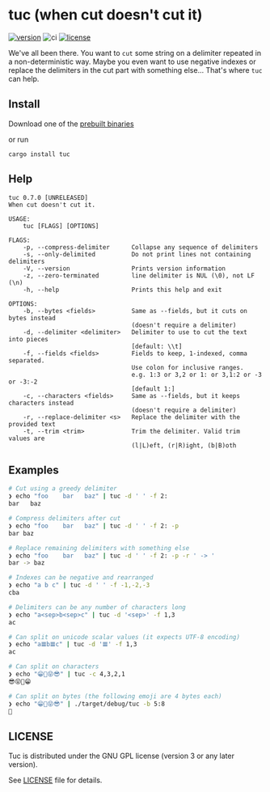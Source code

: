 # tuc (when cut doesn't cut it)
[![version](https://img.shields.io/crates/v/tuc.svg)](https://crates.io/crates/tuc)
![ci](https://github.com/riquito/tuc/actions/workflows/ci.yml/badge.svg)
[![license](https://img.shields.io/crates/l/tuc.svg)](https://crates.io/crates/tuc)

We've all been there. You want to `cut` some string on a delimiter repeated in a non-deterministic way. Maybe you even want to use negative indexes or replace the delimiters in the cut part with something else...
That's where `tuc` can help.

## Install

Download one of the [prebuilt binaries](https://github.com/riquito/tuc/releases)

or run

```
cargo install tuc
```

## Help

```
tuc 0.7.0 [UNRELEASED]
When cut doesn't cut it.

USAGE:
    tuc [FLAGS] [OPTIONS]

FLAGS:
    -p, --compress-delimiter      Collapse any sequence of delimiters
    -s, --only-delimited          Do not print lines not containing delimiters
    -V, --version                 Prints version information
    -z, --zero-terminated         line delimiter is NUL (\0), not LF (\n)
    -h, --help                    Prints this help and exit

OPTIONS:
    -b, --bytes <fields>          Same as --fields, but it cuts on bytes instead
                                  (doesn't require a delimiter)
    -d, --delimiter <delimiter>   Delimiter to use to cut the text into pieces
                                  [default: \\t]
    -f, --fields <fields>         Fields to keep, 1-indexed, comma separated.
                                  Use colon for inclusive ranges.
                                  e.g. 1:3 or 3,2 or 1: or 3,1:2 or -3 or -3:-2
                                  [default 1:]
    -c, --characters <fields>     Same as --fields, but it keeps characters instead
                                  (doesn't require a delimiter)
    -r, --replace-delimiter <s>   Replace the delimiter with the provided text
    -t, --trim <trim>             Trim the delimiter. Valid trim values are
                                  (l|L)eft, (r|R)ight, (b|B)oth
```

## Examples

```sh
# Cut using a greedy delimiter
❯ echo "foo    bar   baz" | tuc -d ' ' -f 2:
bar   baz
```

```sh
# Compress delimiters after cut
❯ echo "foo    bar   baz" | tuc -d ' ' -f 2: -p
bar baz
```

```sh
# Replace remaining delimiters with something else
❯ echo "foo    bar   baz" | tuc -d ' ' -f 2: -p -r ' -> '
bar -> baz
```

```sh
# Indexes can be negative and rearranged
❯ echo "a b c" | tuc -d ' ' -f -1,-2,-3
cba
```

```sh
# Delimiters can be any number of characters long
❯ echo "a<sep>b<sep>c" | tuc -d '<sep>' -f 1,3
ac
```

```sh
# Can split on unicode scalar values (it expects UTF-8 encoding)
❯ echo "a𝌆b𝌆c" | tuc -d '𝌆' -f 1,3
ac
```

```sh
# Can split on characters
❯ echo "😁🤩😝😎" | tuc -c 4,3,2,1
😎😝🤩😁
```

```sh
# Can split on bytes (the following emoji are 4 bytes each)
❯ echo "😁🤩😝😎" | ./target/debug/tuc -b 5:8
🤩
```

## LICENSE

Tuc is distributed under the GNU GPL license (version 3 or any later version).

See [LICENSE](./LICENSE) file for details.
